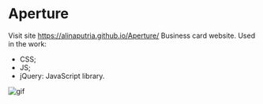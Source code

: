 # Aperture
Visit site  https://alinaputria.github.io/Aperture/
Business card website. 
Used in the work:
- CSS;
- JS;
- jQuery: JavaScript library.

![gif](https://user-images.githubusercontent.com/94079934/191829561-4a2e136a-c998-4249-bb31-f6a0a6645dde.gif)

